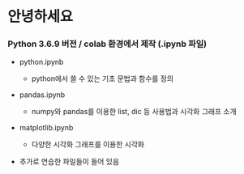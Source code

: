 # **안녕하세요**
### Python 3.6.9 버전 / colab 환경에서 제작 (.ipynb 파일) 

* python.ipynb
    * python에서 쓸 수 있는 기초 문법과 함수를 정의


* pandas.ipynb
    * numpy와 pandas를 이용한 list, dic 등 사용법과 시각화 그래프 소개


* matplotlib.ipynb
    * 다양한 시각화 그래프를 이용한 시각화

+ 추가로 연습한 파일들이 들어 있음